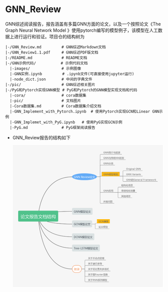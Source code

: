 # GNN_Review
GNN综述阅读报告，报告涵盖有多篇GNN方面的论文，以及一个按照论文《The Graph Neural Network Model 》使用pytorch编写的模型例子，该模型在人工数据上进行运行和验证。项目仓的结构树为

```
|-/GNN_Review.md         # GNN综述Markdown文档
|-/GNN_Review1.1.pdf     # GNN综述PDF版文档
|-/README.md             # README文档
|-/GNN示例代码/           # 示例代码文档
  |-images/              # 示例图像
  |-GNN实例.ipynb         # .ipynb文件(可直接使用jupyter运行)
  |-node_dict.json       # 中间的字典文件
|-/pic/                  # GNN综述相关图片
|-/PyG和Pytorch实现GNN模型 # PyG和Pytorch的GNN模型实现文档和代码
  |-cora/                # cora数据集
  |-pic/                 # 文档图片
  |-Cora数据集.md         # Cora数据集介绍文档
  |-GNN_Implement_with_Pytorch.ipynb  # 使用Pytorch实现GCN和Linear GNN示例
  |-GNN_Implemet_with_PyG.ipynb   # 使用PyG实现GCN示例
  |-PyG.md               # PyG框架阅读报告
```

+ GNN_Review报告的结构如下

  ![](./pic/doc_struc.png)

